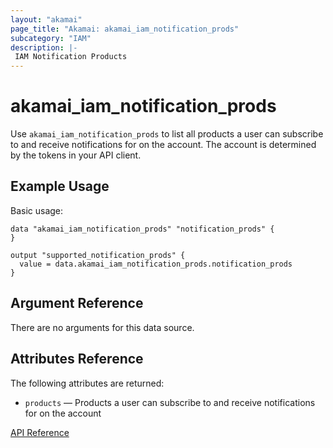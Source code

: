 ```yaml
---
layout: "akamai"
page_title: "Akamai: akamai_iam_notification_prods"
subcategory: "IAM"
description: |-
 IAM Notification Products
---
```


# akamai_iam_notification_prods

Use `akamai_iam_notification_prods` to list all products a user can subscribe to and receive notifications for on the account. The account is determined by the tokens in your API client.

## Example Usage

Basic usage:

```hcl
data "akamai_iam_notification_prods" "notification_prods" {
}

output "supported_notification_prods" {
  value = data.akamai_iam_notification_prods.notification_prods
}
```

## Argument Reference

There are no arguments for this data source.

## Attributes Reference

The following attributes are returned:

* `products` — Products a user can subscribe to and receive notifications for on the account

[API Reference](https://developer.akamai.com/api/core_features/identity_management_user_admin/v2.html#getadminnotificationproducts)